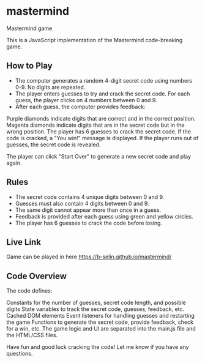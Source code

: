# mastermind
Mastermind game 

This is a JavaScript implementation of the Mastermind code-breaking game.


## How to Play
* The computer generates a random 4-digit secret code using numbers 0-9. No digits are repeated.
* The player enters guesses to try and crack the secret code. For each guess, the player clicks on 4 numbers between 0 and 9.
* After each guess, the computer provides feedback:

Purple diamonds indicate digits that are correct and in the correct position.
Magenta diamonds indicate digits that are in the secret code but in the wrong position.
The player has 6 guesses to crack the secret code. If the code is cracked, a "You win!" message is displayed. If the player runs out of guesses, the secret code is revealed.

The player can click "Start Over" to generate a new secret code and play again.

## Rules
* The secret code contains 4 unique digits between 0 and 9.
* Guesses must also contain 4 digits between 0 and 9.
* The same digit cannot appear more than once in a guess.
* Feedback is provided after each guess using green and yellow circles.
* The player has 6 guesses to crack the code before losing.

## Live Link

Game can be played in here
https://b-selin.github.io/mastermind/

## Code Overview

The code defines:

Constants for the number of guesses, secret code length, and possible digits
State variables to track the secret code, guesses, feedback, etc.
Cached DOM elements
Event listeners for handling guesses and restarting the game
Functions to generate the secret code, provide feedback, check for a win, etc.
The game logic and UI are separated into the main.js file and the HTML/CSS files.

Have fun and good luck cracking the code! Let me know if you have any questions.  
